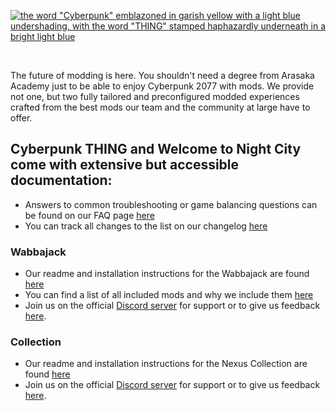 [![the word "Cyberpunk" emblazoned in garish yellow with a light blue undershading, with the word "THING" stamped haphazardly underneath in a bright light blue](https://i.imgur.com/uF46Sjb.gif)](https://discord.gg/eJdMQKnQVt)

&#10240;

The future of modding is here. You shouldn't need a degree from Arasaka Academy just to be able to enjoy Cyberpunk 2077 with mods. We provide not one, but two fully tailored and preconfigured modded experiences crafted from the best mods our team and the community at large have to offer.


## **Cyberpunk THING** and **Welcome to Night City** come with extensive but accessible documentation:

- Answers to common troubleshooting or game balancing questions can be found on our FAQ page [here](https://github.com/z9er/CyberpunkTHING/blob/main/FAQ.md)
- You can track all changes to the list on our changelog [here](https://github.com/z9er/CyberpunkTHING/tree/main/Changelogs)

### Wabbajack

- Our readme and installation instructions for the Wabbajack are found [here](https://github.com/z9er/CyberpunkTHING/blob/main/Wabbajack/Readme.md)
- You can find a list of all included mods and why we include them [here](https://github.com/z9er/CyberpunkTHING/blob/main/Wabbajack/Modlist.md)
- Join us on the official [Discord server](https://discord.gg/eJdMQKnQVt) for support or to give us feedback [here](https://discord.gg/eJdMQKnQVt).

### Collection

- Our readme and installation instructions for the Nexus Collection are found [here](https://next.nexusmods.com/cyberpunk2077/collections/iszwwe)
- Join us on the official [Discord server](https://discord.gg/eJdMQKnQVt) for support or to give us feedback [here](https://discord.gg/eJdMQKnQVt).
